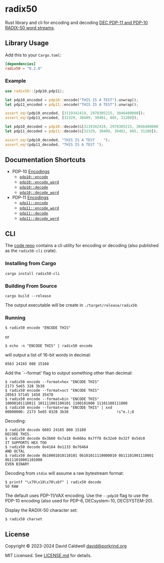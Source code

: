 <!-- cargo-rdme start -->

radix50
=======

Rust library and cli for encoding and decoding [DEC PDP-11 and PDP-10
RADIX-50 word streams][wikipedia].

[wikipedia]: https://en.wikipedia.org/wiki/DEC_RADIX_50

Library Usage
-------------

Add this to your `Cargo.toml`:

```toml
[dependencies]
radix50 = "0.2.0"
```

### Example

```rust
use radix50::{pdp10,pdp11};

let pdp10_encoded = pdp10::encode("THIS IS A TEST").unwrap();
let pdp11_encoded = pdp11::encode("THIS IS A TEST").unwrap();

assert_eq!(pdp10_encoded, [3119342419, 2970305215, 3046400000]);
assert_eq!(pdp11_encoded, [32329, 30409, 30401, 805, 31200]);

let pdp10_decoded = pdp10::decode(&[3119342419, 2970305215, 3046400000]);
let pdp11_decoded = pdp11::decode(&[32329, 30409, 30401, 805, 31200]);

assert_eq!(pdp10_decoded, "THIS IS A TEST    ");
assert_eq!(pdp11_decoded, "THIS IS A TEST ");
```

Documentation Shortcuts
-----------------------
- PDP-10 [Encodings](https://docs.rs/radix50/latest/radix50/pdp10/const.RADIX50_DECODE.html)
  - [`pdp10::encode`](https://docs.rs/radix50/latest/radix50/pdp10/fn.encode.html)
  - [`pdp10::encode_word`](https://docs.rs/radix50/latest/radix50/pdp10/fn.encode_word.html)
  - [`pdp10::decode`](https://docs.rs/radix50/latest/radix50/pdp10/fn.decode.html)
  - [`pdp10::decode_word`](https://docs.rs/radix50/latest/radix50/pdp10/fn.decode_word.html)
- PDP-11 [Encodings](https://docs.rs/radix50/latest/radix50/pdp11/const.RADIX50_DECODE.html)
  - [`pdp11::encode`](https://docs.rs/radix50/latest/radix50/pdp11/fn.encode.html)
  - [`pdp11::encode_word`](https://docs.rs/radix50/latest/radix50/pdp11/fn.encode_word.html)
  - [`pdp11::decode`](https://docs.rs/radix50/latest/radix50/pdp11/fn.decode.html)
  - [`pdp11::decode_word`](https://docs.rs/radix50/latest/radix50/pdp11/fn.decode_word.html)

<!-- cargo-rdme end -->

CLI
---

The [code repo][repo] contains a cli utility for encoding or decoding (also
published as the `radix50-cli` crate).

[repo]: https://github.com/caldwell/radix50

### Installing from Cargo

```shell-session
cargo install radix50-cli
```

### Building From Source

```shell-session
cargo build --release
```

The output executable will be create in `./target/release/radix50`.

### Running

```shell-session
$ radix50 encode "ENCODE THIS"
```

or

```shell-session
$ echo -n "ENCODE THIS" | radix50 encode
```

will output a list of 16-bit words in decimal:

```shell-session
8563 24165 808 15160
```

Add the `--format' flag to output something other than decimal:

```shell-session
$ radix50 encode --format=hex "ENCODE THIS"
2173 5e65 328 3b38
$ radix50 encode --format=oct "ENCODE THIS"
20563 57145 1450 35470
$ radix50 encode --format=bin "ENCODE THIS"
10000101110011 101111001100101 1100101000 11101100111000
$ radix50 encode --format=raw "ENCODE THIS" | xxd
00000000: 2173 5e65 0328 3b38                      !s^e.(;8
```

Decoding:

```shell-session
$ radix50 decode 6603 24165 808 15188
DECODE THIS.
$ radix50 decode 0x3b60 0x7a18 0x666a 0x7ff8 0x32e0 0x32f 0x5dc0
IT SUPPORTS HEX TOO
$ radix50 decode 0o4164 0o1133 0o76464
AND OCTAL
$ radix50 decode 0b10001010110101 0b101011110000010 0b11101001110001 0b111010001101000
EVEN BINARY
```

Decoding from `stdin` will assume a raw bytestream format:

```shell-session
$ printf "\x79\x18\x70\xbf" | radix50 decode
SO RAW
```

The default uses PDP-11/VAX encoding. Use the `--pdp10` flag to use the
PDP-10 encoding (also used for PDP-6, DECsystem-10, DECSYSTEM-20).

Display the RADIX-50 character set:

```shell-session
$ radix50 charset
```

License
-------
Copyright © 2023-2024 David Caldwell <david@porkrind.org>

MIT Licensed. See [LICENSE.md](LICENSE.md) for details.
